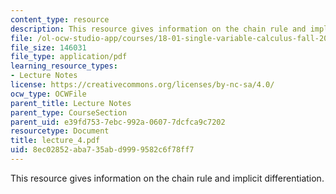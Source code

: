 ```yaml
---
content_type: resource
description: This resource gives information on the chain rule and implicit differentiation.
file: /ol-ocw-studio-app/courses/18-01-single-variable-calculus-fall-2005/8ec02852aba735abd9999582c6f78ff7_lecture_4.pdf
file_size: 146031
file_type: application/pdf
learning_resource_types:
- Lecture Notes
license: https://creativecommons.org/licenses/by-nc-sa/4.0/
ocw_type: OCWFile
parent_title: Lecture Notes
parent_type: CourseSection
parent_uid: e39fd753-7ebc-992a-0607-7dcfca9c7202
resourcetype: Document
title: lecture_4.pdf
uid: 8ec02852-aba7-35ab-d999-9582c6f78ff7
---
```

This resource gives information on the chain rule and implicit differentiation.